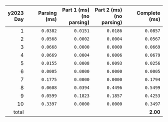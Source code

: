 |y2023<br>Day|Parsing (ms)|Part 1 (ms)<br>(no parsing)|Part 2 (ms)<br>(no parsing)| Complete (ms)|
|-:|-:|-:|-:|-:|
|1|`0.0382`|`0.0151`|`0.0186`|`0.0857`|
|2|`0.0568`|`0.0002`|`0.0004`|`0.0567`|
|3|`0.0668`|`0.0000`|`0.0000`|`0.0669`|
|4|`0.0669`|`0.0004`|`0.0006`|`0.0679`|
|5|`0.0155`|`0.0008`|`0.0093`|`0.0256`|
|6|`0.0005`|`0.0000`|`0.0000`|`0.0005`|
|7|`0.1775`|`0.0000`|`0.0000`|`0.1794`|
|8|`0.0608`|`0.0394`|`0.4496`|`0.5499`|
|9|`0.0599`|`0.1823`|`0.1857`|`0.4253`|
|10|`0.3397`|`0.0000`|`0.0000`|`0.3497`|
|total|  |  |  |**__2.00__**|

